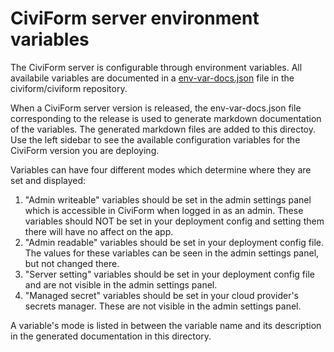 # CiviForm server environment variables

The CiviForm server is configurable through environment variables. All
availabile variables are documented in a
[env-var-docs.json](https://github.com/civiform/civiform/blob/main/server/conf/env-var-docs.json)
file in the civiform/civiform repository.

When a CiviForm server version is released, the env-var-docs.json file
corresponding to the release is used to generate markdown documentation of the
variables. The generated markdown files are added to this directoy. Use the
left sidebar to see the available configuration variables for the CiviForm
version you are deploying.

Variables can have four different modes which determine where they are set and displayed:
1. "Admin writeable" variables should be set in the admin settings panel which is accessible in CiviForm when logged in as an admin. These variables should NOT be set in your deployment config and setting them there will have no affect on the app.
2. "Admin readable" variables should be set in your deployment config file. The values for these variables can be seen in the admin settings panel, but not changed there.
3. "Server setting" variables should be set in your deployment config file and are not visible in the admin settings panel.
4. "Managed secret" variables should be set in your cloud provider's secrets manager. These are not visible in the admin settings panel.

A variable's mode is listed in between the variable name and its description in the generated documentation in this directory.
